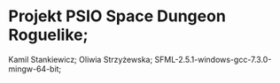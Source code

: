 # Projekt PSIO Space Dungeon Roguelike;
Kamil Stankiewicz; Oliwia Strzyżewska;
SFML-2.5.1-windows-gcc-7.3.0-mingw-64-bit;

